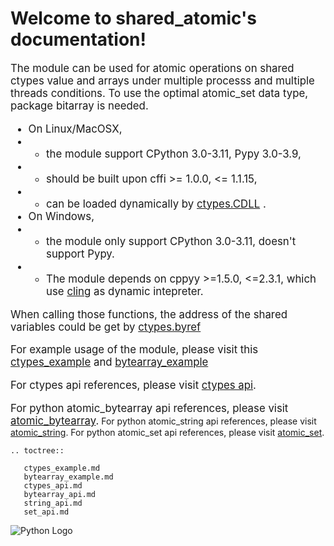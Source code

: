 Welcome to shared_atomic's documentation!
=========================================

<big> The module can be used for atomic operations on shared ctypes value and arrays under multiple processs and multiple threads conditions.
To use the optimal atomic_set data type, package bitarray is needed.

- On Linux/MacOSX, 
- - the module support CPython 3.0-3.11, Pypy 3.0-3.9, 
- - should be built upon cffi >= 1.0.0, <= 1.1.15, 
- - can be loaded dynamically by [ctypes.CDLL](https://docs.python.org/3/library/ctypes.html?highlight=ctypes%20cdll#ctypes.CDLL) .
- On Windows, 
- - the module only support CPython 3.0-3.11, doesn't support Pypy. 
- - The module depends on cppyy >=1.5.0, <=2.3.1, which use [cling](https://github.com/vgvassilev/cling/tree/master/tools/packaging) as dynamic intepreter.


When calling those functions, the address of the shared variables could be get by [ctypes.byref](https://docs.python.org/3/library/ctypes.html?highlight=ctypes.byref#ctypes.byref)

For example usage of the module, please visit this  [ctypes_example](./ctypes_example.md) and [bytearray_example](./bytearray_example.md)

For ctypes api references, please visit [ctypes api](./ctypes_api.md).

For python atomic_bytearray api references, please visit [atomic_bytearray](./bytearray_api.md).</big>
For python atomic_string api references, please visit [atomic_string](./string_api.md).</big>
For python atomic_set api references, please visit [atomic_set](./set_api.md).</big>


```{eval-rst}
.. toctree::

   ctypes_example.md
   bytearray_example.md
   ctypes_api.md
   bytearray_api.md
   string_api.md
   set_api.md
 ```
 
 ![Python Logo](https://www.python.org/static/community_logos/python-logo.png)

